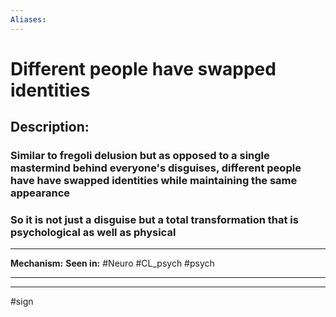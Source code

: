 ```yaml
---
Aliases:
---
```

# Different people have swapped identities 
## Description:
### Similar to fregoli delusion but as opposed to a single mastermind behind everyone's disguises, different people have  have swapped identities while maintaining the same appearance
### So it is not just a disguise but a total transformation that is psychological as well as physical

---
**Mechanism:**
**Seen in:** #Neuro #CL_psych #psych 

---


---
#sign 